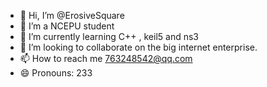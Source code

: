 - 👋 Hi, I’m @ErosiveSquare
- 👀 I’m a NCEPU student
- 🌱 I’m currently learning C++ , keil5 and ns3
- 💞️ I’m looking to collaborate on the big internet enterprise.
- 📫 How to reach me 763248542@qq.com
- 😄 Pronouns: 233
